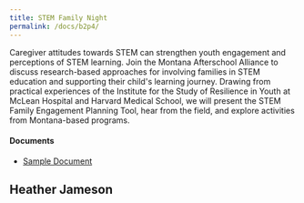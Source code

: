 ```yaml
---
title: STEM Family Night
permalink: /docs/b2p4/
---
```


Caregiver attitudes towards STEM can strengthen youth engagement and perceptions of STEM learning. Join the Montana Afterschool Alliance to discuss research-based approaches for involving families in STEM education and supporting their child's learning journey. Drawing from practical experiences of the Institute for the Study of Resilience in Youth at McLean Hospital and Harvard Medical School, we will present the STEM Family Engagement Planning Tool, hear from the field, and explore activities from Montana-based programs.

#### Documents
 - [Sample Document](../monday/breakout2/documents/b1p1d1.pdf)


## Heather Jameson